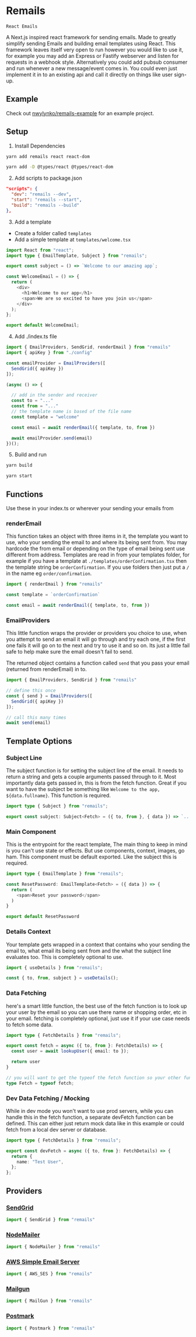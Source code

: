 # Remails

`React Emails`

A Next.js inspired react framework for sending emails. Made to greatly simplify sending Emails and building email templates using React. This framework leaves itself very open to run however you would like to use it, for example you may add an Express or Fastify webserver and listen for requests in a webhook style. Alternatively you could add pubsub consumer and run whenever a new message/event comes in. You could even just implement it in to an existing api and call it directly on things like user sign-up.

## Example

Check out [nwylynko/remails-example](https://github.com/NWylynko/remails-example) for an example project.

## Setup

1. Install Dependencies

```bash
yarn add remails react react-dom
```
```bash
yarn add -D @types/react @types/react-dom
```

2. Add scripts to package.json

```json
"scripts": {
  "dev": "remails --dev",
  "start": "remails --start",
  "build": "remails --build"
},
```

3. Add a template

  - Create a folder called `templates`
  - Add a simple template at `templates/welcome.tsx`

```typescript
import React from "react";
import type { EmailTemplate, Subject } from "remails";

export const subject = () => `Welcome to our amazing app`;

const WelcomeEmail = () => {
  return (
    <div>
      <h1>Welcome to our app</h1>
      <span>We are so excited to have you join us</span>
    </div>
  );
};

export default WelcomeEmail;
```

4. Add ./index.ts file

```typescript
import { EmailProviders, SendGrid, renderEmail } from "remails"
import { apiKey } from "./config"

const emailProvider = EmailProviders([
  SendGrid({ apiKey })
]);

(async () => {

  // add in the sender and receiver
  const to = "..."
  const from = "..."
  // the template name is based of the file name
  const template = "welcome"

  const email = await renderEmail({ template, to, from })

  await emailProvider.send(email)
})();
```

5. Build and run

```bash
yarn build
```
```bash
yarn start
```

## Functions

Use these in your index.ts or wherever your sending your emails from

### renderEmail

This function takes an object with three items in it, the template you want to use, who your sending the email to and where its being sent from. You may hardcode the from email or depending on the type of email being sent use different from address. Templates are read in from your templates folder, for example if you have a template at `./templates/orderConfirmation.tsx` then the template string be `orderConfirmation`. If you use folders then just put a `/` in the name eg `order/confirmation`.
```typescript
import { renderEmail } from "remails"

const template = `orderConfirmation`

const email = await renderEmail({ template, to, from })
```

### EmailProviders

This little function wraps the provider or providers you choice to use, when you attempt to send an email it will go through and try each one, if the first one fails it will go on to the next and try to use it and so on. Its just a little fail safe to help make sure the email doesn't fail to send.

The returned object contains a function called `send` that you pass your email (returned from renderEmail) in to.

```typescript
import { EmailProviders, SendGrid } from "remails"

// define this once
const { send } = EmailProviders([
  SendGrid({ apiKey })
]);

// call this many times
await send(email)
```
## Template Options

### Subject Line

The subject function is for setting the subject line of the email. It needs to return a string and gets a couple arguments passed through to it. Most importantly data gets passed in, this is from the fetch function. Great if you want to have the subject be something like `Welcome to the app, ${data.fullname}`. This function is required.
```typescript
import type { Subject } from "remails";

export const subject: Subject<Fetch> = ({ to, from }, { data }) => `...`;
```

### Main Component

This is the entrypoint for the react template, The main thing to keep in mind is you can't use state or effects. But use components, context, images, go ham. This component must be default exported. Like the subject this is required.
```typescript
import type { EmailTemplate } from "remails";

const ResetPassword: EmailTemplate<Fetch> = ({ data }) => {
  return (
    <span>Reset your password</span>
  )
}

export default ResetPassword
```

### Details Context

Your template gets wrapped in a context that contains who your sending the email to, what email its being sent from and the what the subject line evaluates too. This is completely optional to use.
```typescript
import { useDetails } from "remails";

const { to, from, subject } = useDetails();
```

### Data Fetching

here's a smart little function, the best use of the fetch function is to look up your user by the email so you can use there name or shopping order, etc in your email. fetching is completely optional, just use it if your use case needs to fetch some data.
```typescript
import type { FetchDetails } from "remails";

export const fetch = async ({ to, from }: FetchDetails) => {
  const user = await lookupUser({ email: to });

  return user
}

// you will want to get the typeof the fetch function so your other functions can infer the return value from it
type Fetch = typeof fetch;
```

### Dev Data Fetching / Mocking

While in dev mode you won't want to use prod servers, while you can handle this in the fetch function, a separate devFetch function can be defined. This can either just return mock data like in this example or could fetch from a local dev server or database.
```typescript
import type { FetchDetails } from "remails";

export const devFetch = async ({ to, from }: FetchDetails) => {
  return {
    name: "Test User",
  };
};
```

## Providers

### [SendGrid](https://sendgrid.com/)
```typescript
import { SendGrid } from "remails"
```

### [NodeMailer](https://nodemailer.com/)
```typescript
import { NodeMailer } from "remails"
```

### [AWS Simple Email Server](https://aws.amazon.com/ses/)
```typescript
import { AWS_SES } from "remails"
```

### [Mailgun](https://www.mailgun.com/)
```typescript
import { MailGun } from "remails"
```

### [Postmark](https://postmarkapp.com/)
```typescript
import { Postmark } from "remails"
```